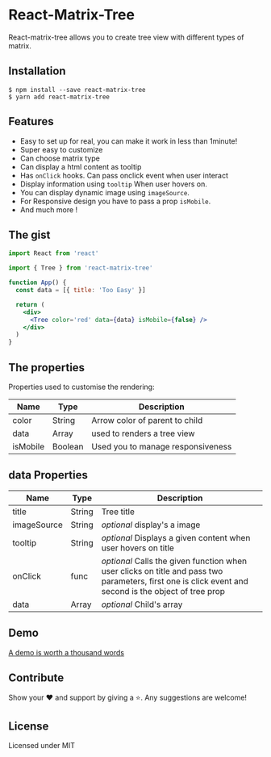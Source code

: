 # React-Matrix-Tree

React-matrix-tree allows you to create tree view with different types of matrix.

## Installation

```
$ npm install --save react-matrix-tree
$ yarn add react-matrix-tree
```

## Features

- Easy to set up for real, you can make it work in less than 1minute!
- Super easy to customize
- Can choose matrix type
- Can display a html content as tooltip
- Has `onClick` hooks. Can pass onclick event when user interact
- Display information using `tooltip` When user hovers on.
- You can display dynamic image using `imageSource`.
- For Responsive design you have to pass a prop `isMobile`.
- And much more !

## The gist

```jsx
import React from 'react'

import { Tree } from 'react-matrix-tree'

function App() {
  const data = [{ title: 'Too Easy' }]

  return (
    <div>
      <Tree color='red' data={data} isMobile={false} />
    </div>
  )
}
```

## The properties

Properties used to customise the rendering:

| Name     | Type    | Description                       |
| -------- | ------- | --------------------------------- |
| color    | String  | Arrow color of parent to child    |
| data     | Array   | used to renders a tree view       |
| isMobile | Boolean | Used you to manage responsiveness |

## data Properties

| Name        | Type   | Description                                                                                                                                           |
| ----------- | ------ | ----------------------------------------------------------------------------------------------------------------------------------------------------- |
| title       | String | Tree title                                                                                                                                            |
| imageSource | String | _optional_ display's a image                                                                                                                          |
| tooltip     | String | _optional_ Displays a given content when user hovers on title                                                                                         |
| onClick     | func   | _optional_ Calls the given function when user clicks on title and pass two parameters, first one is click event and second is the object of tree prop |
| data        | Array  | _optional_ Child's array                                                                                                                              |

## Demo

[A demo is worth a thousand words](https://venkatmcajj.github.io/react-matrix-tree/example)

## Contribute

Show your ❤️ and support by giving a ⭐. Any suggestions are welcome!

## License

Licensed under MIT
